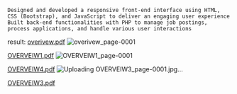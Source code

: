 	Designed and developed a responsive front-end interface using HTML, CSS (Bootstrap), and JavaScript to deliver an engaging user experience
	Built back-end functionalities with PHP to manage job postings, process applications, and handle various user interactions
  result:
  [overivew.pdf](https://github.com/user-attachments/files/17607205/overivew.pdf)
  ![overivew_page-0001](https://github.com/user-attachments/assets/3eb392f5-009c-41db-a1be-cbad72f7ca20)

  [OVERVEIW1.pdf](https://github.com/user-attachments/files/17607226/OVERVEIW1.pdf)
  ![OVERVEIW1_page-0001](https://github.com/user-attachments/assets/ef88e074-70fe-4b7b-a7ce-bc81bb8f6fab)

  [OVERVEIW4.pdf](https://github.com/user-attachments/files/17607232/OVERVEIW4.pdf)
  ![Uploading OVERVEIW3_page-0001.jpg…]()

[OVERVEIW3.pdf](https://github.com/user-attachments/files/17607228/OVERVEIW3.pdf)



